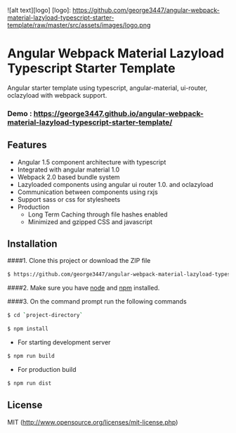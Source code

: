 ![alt text][logo]
 [logo]: https://github.com/george3447/angular-webpack-material-lazyload-typescript-starter-template/raw/master/src/assets/images/logo.png 
# Angular Webpack Material Lazyload Typescript Starter Template
Angular starter template using typescript, angular-material, ui-router, oclazyload with webpack support.

### Demo : https://george3447.github.io/angular-webpack-material-lazyload-typescript-starter-template/

## Features

* Angular 1.5 component architecture with typescript
* Integrated with angular material 1.0
* Webpack 2.0 based bundle system 
* Lazyloaded components using angular ui router 1.0. and oclazyload 
* Communication between components using rxjs
* Support sass or css for stylesheets
* Production
  * Long Term Caching through file hashes enabled
  * Minimized and gzipped CSS and javascript

## Installation

####1. Clone this project or download the ZIP file

```sh
$ https://github.com/george3447/angular-webpack-material-lazyload-typescript-starter-template.git
```

####2.  Make sure you have [node](https://nodejs.org/en/download/) and  [npm](https://www.npmjs.org/) installed.
 
####3. On the command prompt run the following commands

```sh
$ cd `project-directory`
```

```sh
$ npm install 
```
- For starting development server 
```sh
$ npm run build
```
- For production build
```sh
$ npm run dist 
```

## License

MIT (http://www.opensource.org/licenses/mit-license.php)
